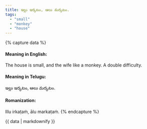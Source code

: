 ```yaml
---
title: ఇల్లు ఇర్కటం, ఆలు మర్కటం.
tags:
  - "small"
  - "monkey"
  - "house"
---
```


{% capture data %}
#### Meaning in English:
The house is small, and the wife like a monkey.
A double difficulty.

#### Meaning in Telugu:
ఇల్లు ఇర్కటం, ఆలు మర్కటం.

#### Romanization:
Illu irkaṭaṁ, ālu markaṭaṁ.
{% endcapture %}

{{ data | markdownify }}

